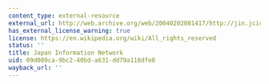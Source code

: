 ```yaml
---
content_type: external-resource
external_url: http://web.archive.org/web/20040202081417/http://jin.jcic.or.jp/region/
has_external_license_warning: true
license: https://en.wikipedia.org/wiki/All_rights_reserved
status: ''
title: Japan Information Network
uid: 09d009ca-9bc2-40bd-a631-dd79a118dfe8
wayback_url: ''
---
```

